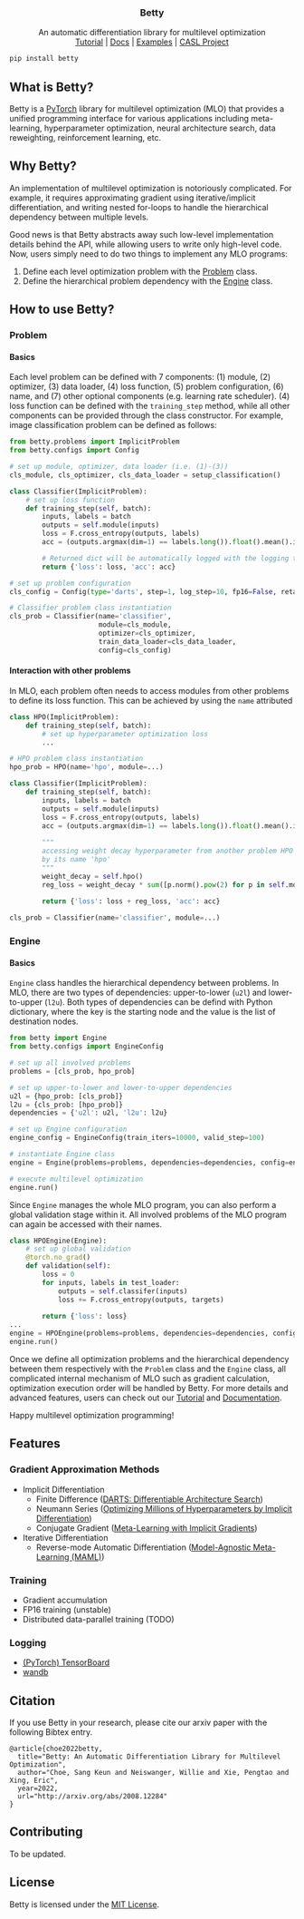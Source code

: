 <h3 align="center">
  Betty
</h3>
<p align="center">
  An automatic differentiation library for multilevel optimization<br>
  <a href="https://www.google.com/">Tutorial</a> |
  <a href="https://www.google.com/">Docs</a> |
  <a href="https://www.google.com/">Examples</a> |
  <a href="https://www.google.com/">CASL Project</a>
</p>

```bash
pip install betty
```

## What is Betty?
Betty is a [PyTorch](https://pytorch.org) library for multilevel optimization (MLO) that provides
a unified programming interface for various applications including meta-learning, hyperparameter
optimization, neural architecture search, data reweighting, reinforcement learning, etc.

## Why Betty?
An implementation of multilevel optimization is notoriously complicated. For example, it
requires approximating gradient using iterative/implicit differentiation, and writing nested
for-loops to handle the hierarchical dependency between multiple levels.

Good news is that Betty abstracts away such low-level implementation details behind the API, while
allowing users to write only high-level code. Now, users simply need to do two things to implement
any MLO programs:
1. Define each level optimization problem with the [Problem](#problem) class. 
2. Define the hierarchical problem dependency with the [Engine](#engine) class.

## How to use Betty?
### Problem
#### Basics
Each level problem can be defined with 7 components: (1) module, (2) optimizer, (3) data loader,
(4) loss function, (5) problem configuration, (6) name, and (7) other optional components (e.g.
learning rate scheduler). (4) loss function can be defined with the `training_step` method, while
all other components can be provided through the class constructor. For example, image
classification problem can be defined as follows:
```python
from betty.problems import ImplicitProblem
from betty.configs import Config

# set up module, optimizer, data loader (i.e. (1)-(3))
cls_module, cls_optimizer, cls_data_loader = setup_classification()

class Classifier(ImplicitProblem):
    # set up loss function
    def training_step(self, batch):
        inputs, labels = batch
        outputs = self.module(inputs)
        loss = F.cross_entropy(outputs, labels)
        acc = (outputs.argmax(dim=1) == labels.long()).float().mean().item() * 100

        # Returned dict will be automatically logged with the logging tool (e.g. TensorBoard)
        return {'loss': loss, 'acc': acc}

# set up problem configuration
cls_config = Config(type='darts', step=1, log_step=10, fp16=False, retain_graph=True)

# Classifier problem class instantiation
cls_prob = Classifier(name='classifier',
                      module=cls_module,
                      optimizer=cls_optimizer,
                      train_data_loader=cls_data_loader,
                      config=cls_config)
```

#### Interaction with other problems
In MLO, each problem often needs to access modules from other problems to define its loss function.
This can be achieved by using the `name` attributed

```python
class HPO(ImplicitProblem):
    def training_step(self, batch):
        # set up hyperparameter optimization loss
        ...

# HPO problem class instantiation
hpo_prob = HPO(name='hpo', module=...)

class Classifier(ImplicitProblem):
    def training_step(self, batch):
        inputs, labels = batch
        outputs = self.module(inputs)
        loss = F.cross_entropy(outputs, labels)
        acc = (outputs.argmax(dim=1) == labels.long()).float().mean().item() * 100
        
        """
        accessing weight decay hyperparameter from another problem HPO can be achieved
        by its name 'hpo'
        """
        weight_decay = self.hpo()
        reg_loss = weight_decay * sum([p.norm().pow(2) for p in self.module.parameters()])
        
        return {'loss': loss + reg_loss, 'acc': acc}

cls_prob = Classifier(name='classifier', module=...)
```
### Engine
#### Basics
`Engine` class handles the hierarchical dependency between problems. In MLO, there are two types of
dependencies: upper-to-lower (`u2l`) and lower-to-upper (`l2u`). Both types of dependencies can
be defind with Python dictionary, where the key is the starting node and the value is the list of
destination nodes. 

```python
from betty import Engine
from betty.configs import EngineConfig

# set up all involved problems
problems = [cls_prob, hpo_prob]

# set up upper-to-lower and lower-to-upper dependencies
u2l = {hpo_prob: [cls_prob]}
l2u = {cls_prob: [hpo_prob]}
dependencies = {'u2l': u2l, 'l2u': l2u}

# set up Engine configuration
engine_config = EngineConfig(train_iters=10000, valid_step=100)

# instantiate Engine class
engine = Engine(problems=problems, dependencies=dependencies, config=engine_config)

# execute multilevel optimization
engine.run()
```

Since `Engine` manages the whole MLO program, you can also perform a global validation stage within
it. All involved problems of the MLO program can again be accessed with their names.
```python
class HPOEngine(Engine):
    # set up global validation
    @torch.no_grad()
    def validation(self):
        loss = 0
        for inputs, labels in test_loader:
            outputs = self.classifer(inputs)
            loss += F.cross_entropy(outputs, targets)
            
        return {'loss': loss}
...
engine = HPOEngine(problems=problems, dependencies=dependencies, config=engine_config)
engine.run()
```

Once we define all optimization problems and the hierarchical dependency between them
respectively with the `Problem` class and the `Engine` class, all complicated internal mechanism of
MLO such as gradient calculation, optimization execution order will be handled by Betty.
For more details and advanced features, users can check out our
[Tutorial](https://www.google.com) and
[Documentation](https://www.google.com).

Happy multilevel optimization programming!

## Features
### Gradient Approximation Methods
- Implicit Differentiation
  - Finite Difference ([DARTS: Differentiable Architecture Search](https://arxiv.org/abs/1806.09055))
  - Neumann Series ([Optimizing Millions of Hyperparameters by Implicit Differentiation](http://proceedings.mlr.press/v108/lorraine20a/lorraine20a.pdf))
  - Conjugate Gradient ([Meta-Learning with Implicit Gradients](https://proceedings.neurips.cc/paper/2019/file/072b030ba126b2f4b2374f342be9ed44-Paper.pdf))
- Iterative Differentiation
  - Reverse-mode Automatic Differentiation ([Model-Agnostic Meta-Learning (MAML)](https://arxiv.org/abs/1703.03400))


### Training
- Gradient accumulation
- FP16 training (unstable)
- Distributed data-parallel training (TODO)

### Logging
- [(PyTorch) TensorBoard](https://pytorch.org/docs/stable/tensorboard.html)
- [wandb](https://github.com/wandb/client)

## Citation
If you use Betty in your research, please cite our arxiv paper with the following Bibtex entry.
```
@article{choe2022betty,
  title="Betty: An Automatic Differentiation Library for Multilevel Optimization",
  author="Choe, Sang Keun and Neiswanger, Willie and Xie, Pengtao and Xing, Eric",
  year=2022,
  url="http://arxiv.org/abs/2008.12284"
}
```

## Contributing
To be updated.

## License
Betty is licensed under the [MIT License](LICENSE).

